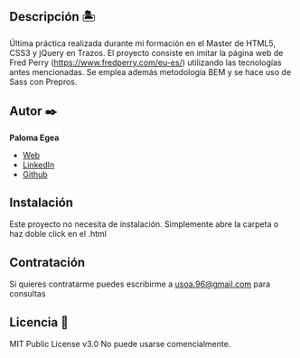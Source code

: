 ## Descripción 🏝
Última práctica realizada durante mi formación en el Master de HTML5, CSS3 y jQuery en Trazos.
El proyecto consiste en imitar la página web de Fred Perry (https://www.fredperry.com/eu-es/) utilizando las tecnologías antes mencionadas.
Se emplea además metodología BEM y se hace uso de Sass con Prepros.


## Autor ✒️
**Paloma Egea**

* [Web](http://www.palomaegea.com)
* [LinkedIn](https://es.linkedin.com/in/paloma-lopez-egea)
* [Github](https://github.com/paloma96)


## Instalación 
Este proyecto no necesita de instalación. Simplemente abre la carpeta o haz doble click en el .html
  
## Contratación
Si quieres contratarme puedes escribirme a usoa.96@gmail.com para consultas

## Licencia 📄
MIT Public License v3.0
No puede usarse comencialmente.
